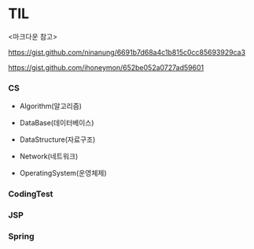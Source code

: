 # TIL

<마크다운 참고> 

https://gist.github.com/ninanung/6691b7d68a4c1b815c0cc85693929ca3

https://gist.github.com/ihoneymon/652be052a0727ad59601

### CS

- Algorithm(알고리즘)

- DataBase(데이터베이스)

- DataStructure(자료구조)

- Network(네트워크)

- OperatingSystem(운영체제)

### CodingTest

### JSP

### Spring

